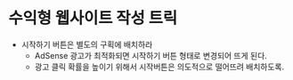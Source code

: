 # 수익형 웹사이트 작성 트릭

- 시작하기 버튼은 별도의 구획에 배치하라
  - AdSense 광고가 최적화되면 시작하기 버튼 형태로 변경되어 뜨게 된다.
  - 광고 클릭 확률을 높이기 위해서 시작버튼은 의도적으로 떨어뜨려 배치하도록.

